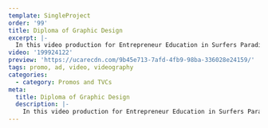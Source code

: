 ```yaml
---
template: SingleProject
order: '99'
title: Diploma of Graphic Design
excerpt: |-
  In this video production for Entrepreneur Education in Surfers Paradise – we get a first hand account from Belinda who is living and working on the Gold Coast. Belinda who is a freelance graphic designer talks about her entrepreneur approach to design projects including meeting face to face with clients and industry professionals. The Diploma of graphic design at Entrepreneur Education provides practical application which provides students with an competitive advantage when entering the workforce.
video: '199924122'
preview: 'https://ucarecdn.com/9b45e713-7afd-4fb9-98ba-336028e24159/'
tags: promo, ad, video, videography
categories:
  - category: Promos and TVCs
meta:
  title: Diploma of Graphic Design
  description: |-
    In this video production for Entrepreneur Education in Surfers Paradise – we get a first hand account from Belinda who is living and working on the Gold Coast. Belinda who is a freelance graphic designer talks about her entrepreneur approach to design projects including meeting face to face with clients and industry professionals. The Diploma of graphic design at Entrepreneur Education provides practical application which provides students with an competitive advantage when entering the workforce.
---
```

